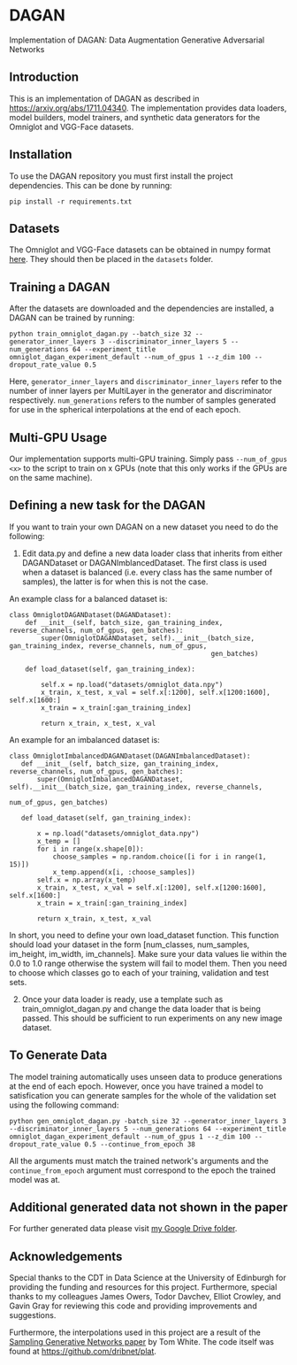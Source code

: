 # DAGAN
Implementation of DAGAN: Data Augmentation Generative Adversarial Networks

## Introduction

This is an implementation of DAGAN as described in https://arxiv.org/abs/1711.04340. The implementation provides data loaders, model builders, model trainers, and synthetic data generators for the Omniglot and VGG-Face datasets.

## Installation

To use the DAGAN repository you must first install the project dependencies. This can be done by running:

```pip install -r requirements.txt```

## Datasets

The Omniglot and VGG-Face datasets can be obtained in numpy format <a href="https://drive.google.com/drive/folders/15x2C11OrNeKLMzBDHrv8NPOwyre6H3O5?usp=sharing" target="_blank">here</a>. They should then be placed in the `datasets` folder.

## Training a DAGAN

After the datasets are downloaded and the dependencies are installed, a DAGAN can be trained by running:

```
python train_omniglot_dagan.py --batch_size 32 --generator_inner_layers 3 --discriminator_inner_layers 5 --num_generations 64 --experiment_title omniglot_dagan_experiment_default --num_of_gpus 1 --z_dim 100 --dropout_rate_value 0.5
```

Here, `generator_inner_layers` and `discriminator_inner_layers` refer to the number of inner layers per MultiLayer in the generator and discriminator respectively. `num_generations` refers to the number of samples generated for use in the spherical interpolations at the end of each epoch.

## Multi-GPU Usage

Our implementation supports multi-GPU training. Simply pass `--num_of_gpus <x>` to the script to train on  x GPUs (note that this only works if the GPUs are on the same machine).

## Defining a new task for the DAGAN

If you want to train your own DAGAN on a new dataset you need to do the following:

1. Edit data.py and define a new data loader class that inherits from either DAGANDataset or DAGANImblancedDataset. The first class is used when a dataset is balanced (i.e. every class has the same number of samples), the latter is for when this is not the case.

An example class for a balanced dataset is:

```
class OmniglotDAGANDataset(DAGANDataset):
    def __init__(self, batch_size, gan_training_index, reverse_channels, num_of_gpus, gen_batches):
        super(OmniglotDAGANDataset, self).__init__(batch_size, gan_training_index, reverse_channels, num_of_gpus,
                                                   gen_batches)

    def load_dataset(self, gan_training_index):

        self.x = np.load("datasets/omniglot_data.npy")
        x_train, x_test, x_val = self.x[:1200], self.x[1200:1600], self.x[1600:]
        x_train = x_train[:gan_training_index]

        return x_train, x_test, x_val
 ```
 
 An example for an imbalanced dataset is:
 
 ```
 class OmniglotImbalancedDAGANDataset(DAGANImbalancedDataset):
    def __init__(self, batch_size, gan_training_index, reverse_channels, num_of_gpus, gen_batches):
        super(OmniglotImbalancedDAGANDataset, self).__init__(batch_size, gan_training_index, reverse_channels,
                                                             num_of_gpus, gen_batches)

    def load_dataset(self, gan_training_index):

        x = np.load("datasets/omniglot_data.npy")
        x_temp = []
        for i in range(x.shape[0]):
            choose_samples = np.random.choice([i for i in range(1, 15)])
            x_temp.append(x[i, :choose_samples])
        self.x = np.array(x_temp)
        x_train, x_test, x_val = self.x[:1200], self.x[1200:1600], self.x[1600:]
        x_train = x_train[:gan_training_index]

        return x_train, x_test, x_val
 ```

In short, you need to define your own load_dataset function. This function should load your dataset in the form [num_classes, num_samples, im_height, im_width, im_channels]. Make sure your data values lie within the 0.0 to 1.0 range otherwise the system will fail to model them. Then you need to choose which classes go to each of your training, validation and test sets.

2. Once your data loader is ready, use a template such as train_omniglot_dagan.py and change the data loader that is being passed. This should be sufficient to run experiments on any new image dataset.

## To Generate Data

The model training automatically uses unseen data to produce generations at the end of each epoch. However, once you have trained a model to satisfication you can generate samples for the whole of the validation set using the following command:

```
python gen_omniglot_dagan.py -batch_size 32 --generator_inner_layers 3 --discriminator_inner_layers 5 --num_generations 64 --experiment_title omniglot_dagan_experiment_default --num_of_gpus 1 --z_dim 100 --dropout_rate_value 0.5 --continue_from_epoch 38
```
All the arguments must match the trained network's arguments and the `continue_from_epoch` argument must correspond to the epoch the trained model was at.

## Additional generated data not shown in the paper

For further generated data please visit 
<a href="https://drive.google.com/drive/folders/1IqdhiQzxHysSSnfSrGA9_jKTWzp9gl0k?usp=sharing" target="_blank">my Google Drive folder</a>.

## Acknowledgements

Special thanks to the CDT in Data Science at the University of Edinburgh for providing the funding and resources for this project.
Furthermore, special thanks to my colleagues James Owers, Todor Davchev, Elliot Crowley, and Gavin Gray for reviewing this code and providing improvements and suggestions.

Furthermore, the interpolations used in this project are a result of the <a href="https://arxiv.org/abs/1609.04468" target="_blank">Sampling Generative Networks paper</a> by Tom White. 
The code itself was found at https://github.com/dribnet/plat.
